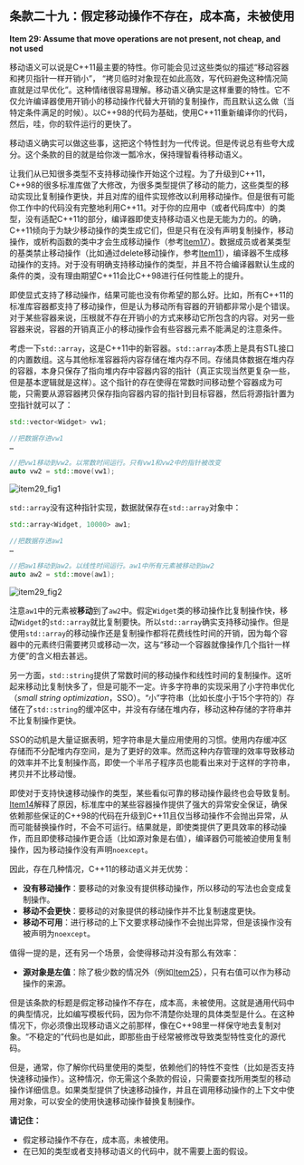 ## 条款二十九：假定移动操作不存在，成本高，未被使用

**Item 29: Assume that move operations are not present, not cheap, and not used**

移动语义可以说是C++11最主要的特性。你可能会见过这些类似的描述“移动容器和拷贝指针一样开销小”， “拷贝临时对象现在如此高效，写代码避免这种情况简直就是过早优化”。这种情绪很容易理解。移动语义确实是这样重要的特性。它不仅允许编译器使用开销小的移动操作代替大开销的复制操作，而且默认这么做（当特定条件满足的时候）。以C++98的代码为基础，使用C++11重新编译你的代码，然后，哇，你的软件运行的更快了。

移动语义确实可以做这些事，这把这个特性封为一代传说。但是传说总有些夸大成分。这个条款的目的就是给你泼一瓢冷水，保持理智看待移动语义。

让我们从已知很多类型不支持移动操作开始这个过程。为了升级到C++11，C++98的很多标准库做了大修改，为很多类型提供了移动的能力，这些类型的移动实现比复制操作更快，并且对库的组件实现修改以利用移动操作。但是很有可能你工作中的代码没有完整地利用C++11。对于你的应用中（或者代码库中）的类型，没有适配C++11的部分，编译器即使支持移动语义也是无能为力的。的确，C++11倾向于为缺少移动操作的类生成它们，但是只有在没有声明复制操作，移动操作，或析构函数的类中才会生成移动操作（参考[Item17](../3.MovingToModernCpp/item17.md)）。数据成员或者某类型的基类禁止移动操作（比如通过delete移动操作，参考[Item11](../3.MovingToModernCpp/item11.md)），编译器不生成移动操作的支持。对于没有明确支持移动操作的类型，并且不符合编译器默认生成的条件的类，没有理由期望C++11会比C++98进行任何性能上的提升。

即使显式支持了移动操作，结果可能也没有你希望的那么好。比如，所有C++11的标准库容器都支持了移动操作，但是认为移动所有容器的开销都非常小是个错误。对于某些容器来说，压根就不存在开销小的方式来移动它所包含的内容。对另一些容器来说，容器的开销真正小的移动操作会有些容器元素不能满足的注意条件。

考虑一下`std::array`，这是C++11中的新容器。`std::array`本质上是具有STL接口的内置数组。这与其他标准容器将内容存储在堆内存不同。存储具体数据在堆内存的容器，本身只保存了指向堆内存中容器内容的指针（真正实现当然更复杂一些，但是基本逻辑就是这样）。这个指针的存在使得在常数时间移动整个容器成为可能，只需要从源容器拷贝保存指向容器内容的指针到目标容器，然后将源指针置为空指针就可以了：

```cpp
std::vector<Widget> vw1;

//把数据存进vw1
…

//把vw1移动到vw2。以常数时间运行。只有vw1和vw2中的指针被改变
auto vw2 = std::move(vw1);
```

![item29_fig1](media/item29_fig1.png)

`std::array`没有这种指针实现，数据就保存在`std::array`对象中：

```cpp
std::array<Widget, 10000> aw1;

//把数据存进aw1
…

//把aw1移动到aw2。以线性时间运行。aw1中所有元素被移动到aw2
auto aw2 = std::move(aw1);
```

![item29_fig2](media/item29_fig2.png)

注意`aw1`中的元素被**移动**到了`aw2`中。假定`Widget`类的移动操作比复制操作快，移动`Widget`的`std::array`就比复制要快。所以`std::array`确实支持移动操作。但是使用`std::array`的移动操作还是复制操作都将花费线性时间的开销，因为每个容器中的元素终归需要拷贝或移动一次，这与“移动一个容器就像操作几个指针一样方便”的含义相去甚远。

另一方面，`std::string`提供了常数时间的移动操作和线性时间的复制操作。这听起来移动比复制快多了，但是可能不一定。许多字符串的实现采用了小字符串优化（*small string optimization*，SSO）。“小”字符串（比如长度小于15个字符的）存储在了`std::string`的缓冲区中，并没有存储在堆内存，移动这种存储的字符串并不比复制操作更快。

SSO的动机是大量证据表明，短字符串是大量应用使用的习惯。使用内存缓冲区存储而不分配堆内存空间，是为了更好的效率。然而这种内存管理的效率导致移动的效率并不比复制操作高，即使一个半吊子程序员也能看出来对于这样的字符串，拷贝并不比移动慢。

即使对于支持快速移动操作的类型，某些看似可靠的移动操作最终也会导致复制。[Item14](../3.MovingToModernCpp/item14.md)解释了原因，标准库中的某些容器操作提供了强大的异常安全保证，确保依赖那些保证的C++98的代码在升级到C++11且仅当移动操作不会抛出异常，从而可能替换操作时，不会不可运行。结果就是，即使类提供了更具效率的移动操作，而且即使移动操作更合适（比如源对象是右值），编译器仍可能被迫使用复制操作，因为移动操作没有声明`noexcept`。

因此，存在几种情况，C++11的移动语义并无优势：

- **没有移动操作**：要移动的对象没有提供移动操作，所以移动的写法也会变成复制操作。
- **移动不会更快**：要移动的对象提供的移动操作并不比复制速度更快。
- **移动不可用**：进行移动的上下文要求移动操作不会抛出异常，但是该操作没有被声明为`noexcept`。

值得一提的是，还有另一个场景，会使得移动并没有那么有效率：

- **源对象是左值**：除了极少数的情况外（例如[Item25](../5.RRefMovSemPerfForw/item25.md)），只有右值可以作为移动操作的来源。

但是该条款的标题是假定移动操作不存在，成本高，未被使用。这就是通用代码中的典型情况，比如编写模板代码，因为你不清楚你处理的具体类型是什么。在这种情况下，你必须像出现移动语义之前那样，像在C++98里一样保守地去复制对象。“不稳定的”代码也是如此，即那些由于经常被修改导致类型特性变化的源代码。

但是，通常，你了解你代码里使用的类型，依赖他们的特性不变性（比如是否支持快速移动操作）。这种情况，你无需这个条款的假设，只需要查找所用类型的移动操作详细信息。如果类型提供了快速移动操作，并且在调用移动操作的上下文中使用对象，可以安全的使用快速移动操作替换复制操作。

**请记住：**

- 假定移动操作不存在，成本高，未被使用。
- 在已知的类型或者支持移动语义的代码中，就不需要上面的假设。
